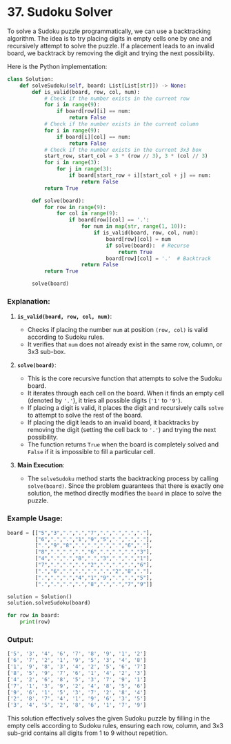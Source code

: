 # 37. Sudoku Solver

To solve a Sudoku puzzle programmatically, we can use a backtracking algorithm. The idea is to try placing digits in empty cells one by one and recursively attempt to solve the puzzle. If a placement leads to an invalid board, we backtrack by removing the digit and trying the next possibility.

Here is the Python implementation:

```python
class Solution:
    def solveSudoku(self, board: List[List[str]]) -> None:
        def is_valid(board, row, col, num):
            # Check if the number exists in the current row
            for i in range(9):
                if board[row][i] == num:
                    return False
            # Check if the number exists in the current column
            for i in range(9):
                if board[i][col] == num:
                    return False
            # Check if the number exists in the current 3x3 box
            start_row, start_col = 3 * (row // 3), 3 * (col // 3)
            for i in range(3):
                for j in range(3):
                    if board[start_row + i][start_col + j] == num:
                        return False
            return True

        def solve(board):
            for row in range(9):
                for col in range(9):
                    if board[row][col] == '.':
                        for num in map(str, range(1, 10)):
                            if is_valid(board, row, col, num):
                                board[row][col] = num
                                if solve(board):  # Recurse
                                    return True
                                board[row][col] = '.'  # Backtrack
                        return False
            return True

        solve(board)
```

### Explanation:

1. **`is_valid(board, row, col, num)`**:
   - Checks if placing the number `num` at position `(row, col)` is valid according to Sudoku rules.
   - It verifies that `num` does not already exist in the same row, column, or 3x3 sub-box.

2. **`solve(board)`**:
   - This is the core recursive function that attempts to solve the Sudoku board.
   - It iterates through each cell on the board. When it finds an empty cell (denoted by `'.'`), it tries all possible digits (`'1'` to `'9'`).
   - If placing a digit is valid, it places the digit and recursively calls `solve` to attempt to solve the rest of the board.
   - If placing the digit leads to an invalid board, it backtracks by removing the digit (setting the cell back to `'.'`) and trying the next possibility.
   - The function returns `True` when the board is completely solved and `False` if it is impossible to fill a particular cell.

3. **Main Execution**:
   - The `solveSudoku` method starts the backtracking process by calling `solve(board)`. Since the problem guarantees that there is exactly one solution, the method directly modifies the `board` in place to solve the puzzle.

### Example Usage:

```python
board = [["5","3",".",".","7",".",".",".","."],
         ["6",".",".","1","9","5",".",".","."],
         [".","9","8",".",".",".",".","6","."],
         ["8",".",".",".","6",".",".",".","3"],
         ["4",".",".","8",".","3",".",".","1"],
         ["7",".",".",".","2",".",".",".","6"],
         [".","6",".",".",".",".","2","8","."],
         [".",".",".","4","1","9",".",".","5"],
         [".",".",".",".","8",".",".","7","9"]]

solution = Solution()
solution.solveSudoku(board)

for row in board:
    print(row)
```

### Output:
```python
['5', '3', '4', '6', '7', '8', '9', '1', '2']
['6', '7', '2', '1', '9', '5', '3', '4', '8']
['1', '9', '8', '3', '4', '2', '5', '6', '7']
['8', '5', '9', '7', '6', '1', '4', '2', '3']
['4', '2', '6', '8', '5', '3', '7', '9', '1']
['7', '1', '3', '9', '2', '4', '8', '5', '6']
['9', '6', '1', '5', '3', '7', '2', '8', '4']
['2', '8', '7', '4', '1', '9', '6', '3', '5']
['3', '4', '5', '2', '8', '6', '1', '7', '9']
```

This solution effectively solves the given Sudoku puzzle by filling in the empty cells according to Sudoku rules, ensuring each row, column, and 3x3 sub-grid contains all digits from 1 to 9 without repetition.
